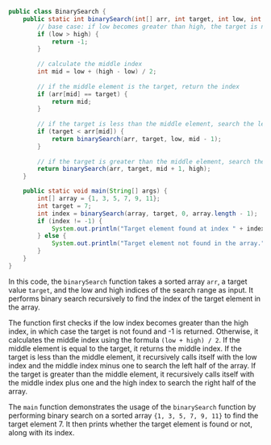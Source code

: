 
```java
public class BinarySearch {
    public static int binarySearch(int[] arr, int target, int low, int high) {
        // base case: if low becomes greater than high, the target is not found
        if (low > high) {
            return -1;
        }
        
        // calculate the middle index
        int mid = low + (high - low) / 2;
        
        // if the middle element is the target, return the index
        if (arr[mid] == target) {
            return mid;
        }
        
        // if the target is less than the middle element, search the left half
        if (target < arr[mid]) {
            return binarySearch(arr, target, low, mid - 1);
        }
        
        // if the target is greater than the middle element, search the right half
        return binarySearch(arr, target, mid + 1, high);
    }

    public static void main(String[] args) {
        int[] array = {1, 3, 5, 7, 9, 11};
        int target = 7;
        int index = binarySearch(array, target, 0, array.length - 1);
        if (index != -1) {
            System.out.println("Target element found at index " + index);
        } else {
            System.out.println("Target element not found in the array.");
        }
    }
}
```

In this code, the `binarySearch` function takes a sorted array `arr`, a target value `target`, and the low and high indices of the search range as input. It performs binary search recursively to find the index of the target element in the array. 

The function first checks if the low index becomes greater than the high index, in which case the target is not found and -1 is returned. Otherwise, it calculates the middle index using the formula `(low + high) / 2`. If the middle element is equal to the target, it returns the middle index. If the target is less than the middle element, it recursively calls itself with the low index and the middle index minus one to search the left half of the array. If the target is greater than the middle element, it recursively calls itself with the middle index plus one and the high index to search the right half of the array.

The `main` function demonstrates the usage of the `binarySearch` function by performing binary search on a sorted array `{1, 3, 5, 7, 9, 11}` to find the target element 7. It then prints whether the target element is found or not, along with its index.
